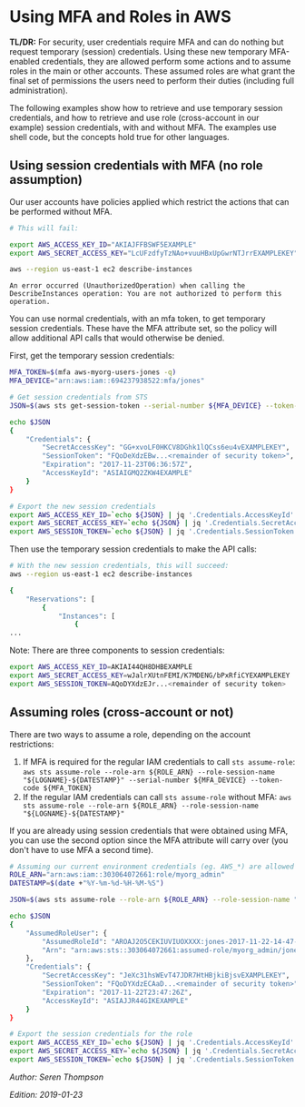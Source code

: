 # Using MFA and Roles in AWS


**TL/DR:** For security, user credentials require MFA and can do nothing but request temporary (session) credentials. Using these new temporary MFA-enabled credentials, they are allowed perform some actions and to assume roles in the main or other accounts. These assumed roles are what grant the final set of permissions the users need to perform their duties (including full administration).

The following examples show how to retrieve and use temporary session credentials, and how to retrieve and use role (cross-account in our example) session credentials, with and without MFA. The examples use shell code, but the concepts hold true for other languages.


## Using session credentials with MFA (no role assumption)

Our user accounts have policies applied which restrict the actions that can be performed without MFA.

~~~bash
# This will fail:

export AWS_ACCESS_KEY_ID="AKIAJFFBSWF5EXAMPLE"
export AWS_SECRET_ACCESS_KEY="LcUFzdfyTzNAo+vuuHBxUpGwrNTJrrEXAMPLEKEY"

aws --region us-east-1 ec2 describe-instances
~~~
~~~
An error occurred (UnauthorizedOperation) when calling the DescribeInstances operation: You are not authorized to perform this operation.
~~~

You can use normal credentials, with an mfa token, to get temporary session credentials. These have the MFA attribute set, so the policy will allow additional API calls that would otherwise be denied.

First, get the temporary session credentials:

~~~bash
MFA_TOKEN=$(mfa aws-myorg-users-jones -q)
MFA_DEVICE="arn:aws:iam::694237938522:mfa/jones"

# Get session credentials from STS
JSON=$(aws sts get-session-token --serial-number ${MFA_DEVICE} --token-code ${MFA_TOKEN})

echo $JSON
{
    "Credentials": {
        "SecretAccessKey": "GG+xvoLF0HKCV8DGhk1lQCss6eu4vEXAMPLEKEY",
        "SessionToken": "FQoDeXdzEBw...<remainder of security token>",
        "Expiration": "2017-11-23T06:36:57Z",
        "AccessKeyId": "ASIAIGMQ2ZKW4EXAMPLE"
    }
}

# Export the new session credentials
export AWS_ACCESS_KEY_ID=`echo ${JSON} | jq '.Credentials.AccessKeyId' | tr -d '"'`
export AWS_SECRET_ACCESS_KEY=`echo ${JSON} | jq '.Credentials.SecretAccessKey' | tr -d '"'`
export AWS_SESSION_TOKEN=`echo ${JSON} | jq '.Credentials.SessionToken' | tr -d '"'`

~~~

Then use the temporary session credentials to make the API calls:

~~~bash
# With the new session credentials, this will succeed:
aws --region us-east-1 ec2 describe-instances

{
    "Reservations": [
        {
            "Instances": [
                {
...
~~~


Note: There are three components to session credentials:

~~~bash
export AWS_ACCESS_KEY_ID=AKIAI44QH8DHBEXAMPLE
export AWS_SECRET_ACCESS_KEY=wJalrXUtnFEMI/K7MDENG/bPxRfiCYEXAMPLEKEY
export AWS_SESSION_TOKEN=AQoDYXdzEJr...<remainder of security token>
~~~


## Assuming roles (cross-account or not)

There are two ways to assume a role, depending on the account restrictions:

1. If MFA is required for the regular IAM credentials to call `sts assume-role`: `aws sts assume-role --role-arn ${ROLE_ARN} --role-session-name "${LOGNAME}-${DATESTAMP}" --serial-number ${MFA_DEVICE} --token-code ${MFA_TOKEN}`
1. If the regular IAM credentials can call `sts assume-role` without MFA: `aws sts assume-role --role-arn ${ROLE_ARN} --role-session-name "${LOGNAME}-${DATESTAMP}"`

If you are already using session credentials that were obtained using MFA, you can use the second option since the MFA attribute will carry over (you don't have to use MFA a second time).

~~~bash
# Assuming our current environment credentials (eg. AWS_*) are allowed to call assume-role
ROLE_ARN="arn:aws:iam::303064072661:role/myorg_admin"
DATESTAMP=$(date +"%Y-%m-%d-%H-%M-%S")

JSON=$(aws sts assume-role --role-arn ${ROLE_ARN} --role-session-name "${LOGNAME}-${DATESTAMP}")

echo $JSON
{
    "AssumedRoleUser": {
        "AssumedRoleId": "AROAJ2O5CEKIUVIUOXXXX:jones-2017-11-22-14-47-09",
        "Arn": "arn:aws:sts::303064072661:assumed-role/myorg_admin/jones-2017-11-22-14-47-09"
    },
    "Credentials": {
        "SecretAccessKey": "JeXc31hsWEvT47JDR7HtHBjkiBjsvEXAMPLEKEY",
        "SessionToken": "FQoDYXdzECAaD...<remainder of security token>",
        "Expiration": "2017-11-22T23:47:26Z",
        "AccessKeyId": "ASIAJJR44GIKEXAMPLE"
    }
}

# Export the session credentials for the role
export AWS_ACCESS_KEY_ID=`echo ${JSON} | jq '.Credentials.AccessKeyId' | tr -d '"'`
export AWS_SECRET_ACCESS_KEY=`echo ${JSON} | jq '.Credentials.SecretAccessKey' | tr -d '"'`
export AWS_SESSION_TOKEN=`echo ${JSON} | jq '.Credentials.SessionToken' | tr -d '"'`

~~~

*Author: Seren Thompson*

*Edition: 2019-01-23*